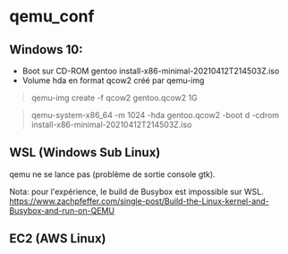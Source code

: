 # qemu_conf

## Windows 10:

* Boot sur CD-ROM gentoo install-x86-minimal-20210412T214503Z.iso
* Volume hda en format qcow2 créé par qemu-img
>qemu-img create -f qcow2 gentoo.qcow2 1G

>qemu-system-x86_64 -m 1024 -hda gentoo.qcow2 -boot d -cdrom install-x86-minimal-20210412T214503Z.iso

## WSL (Windows Sub Linux)

qemu ne se lance pas (problème de sortie console gtk).

Nota: pour l'expérience, le build de Busybox est impossible sur WSL. https://www.zachpfeffer.com/single-post/Build-the-Linux-kernel-and-Busybox-and-run-on-QEMU

## EC2 (AWS Linux)
